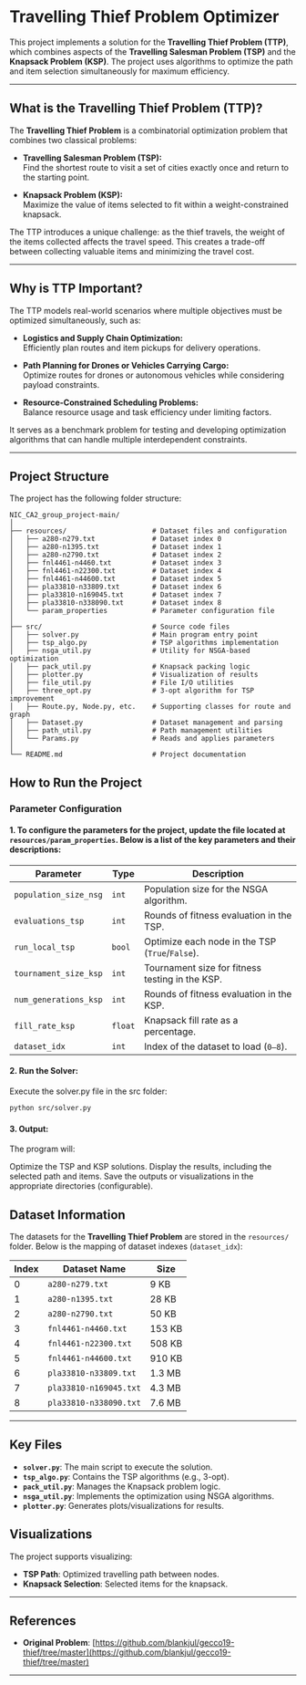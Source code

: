 # Travelling Thief Problem Optimizer

This project implements a solution for the **Travelling Thief Problem (TTP)**, which combines aspects of the **Travelling Salesman Problem (TSP)** and the **Knapsack Problem (KSP)**. The project uses algorithms to optimize the path and item selection simultaneously for maximum efficiency.

---

## What is the Travelling Thief Problem (TTP)?

The **Travelling Thief Problem** is a combinatorial optimization problem that combines two classical problems:

- **Travelling Salesman Problem (TSP):**  
  Find the shortest route to visit a set of cities exactly once and return to the starting point.

- **Knapsack Problem (KSP):**  
  Maximize the value of items selected to fit within a weight-constrained knapsack.

The TTP introduces a unique challenge: as the thief travels, the weight of the items collected affects the travel speed. This creates a trade-off between collecting valuable items and minimizing the travel cost.

---

## Why is TTP Important?

The TTP models real-world scenarios where multiple objectives must be optimized simultaneously, such as:

- **Logistics and Supply Chain Optimization:**  
  Efficiently plan routes and item pickups for delivery operations.

- **Path Planning for Drones or Vehicles Carrying Cargo:**  
  Optimize routes for drones or autonomous vehicles while considering payload constraints.

- **Resource-Constrained Scheduling Problems:**  
  Balance resource usage and task efficiency under limiting factors.

It serves as a benchmark problem for testing and developing optimization algorithms that can handle multiple interdependent constraints.

---

## Project Structure

The project has the following folder structure:
```
NIC_CA2_group_project-main/
│
├── resources/                     # Dataset files and configuration
│   ├── a280-n279.txt              # Dataset index 0
│   ├── a280-n1395.txt             # Dataset index 1
│   ├── a280-n2790.txt             # Dataset index 2
│   ├── fnl4461-n4460.txt          # Dataset index 3
│   ├── fnl4461-n22300.txt         # Dataset index 4
│   ├── fnl4461-n44600.txt         # Dataset index 5
│   ├── pla33810-n33809.txt        # Dataset index 6
│   ├── pla33810-n169045.txt       # Dataset index 7
│   ├── pla33810-n338090.txt       # Dataset index 8
│   └── param_properties           # Parameter configuration file
│
├── src/                           # Source code files
│   ├── solver.py                  # Main program entry point
│   ├── tsp_algo.py                # TSP algorithms implementation
│   ├── nsga_util.py               # Utility for NSGA-based optimization
│   ├── pack_util.py               # Knapsack packing logic
│   ├── plotter.py                 # Visualization of results
│   ├── file_util.py               # File I/O utilities
│   ├── three_opt.py               # 3-opt algorithm for TSP improvement
│   ├── Route.py, Node.py, etc.    # Supporting classes for route and graph
│   ├── Dataset.py                 # Dataset management and parsing
│   ├── path_util.py               # Path management utilities
│   └── Params.py                  # Reads and applies parameters
│
└── README.md                      # Project documentation
```

## How to Run the Project

### Parameter Configuration

#### 1. To configure the parameters for the project, update the file located at `resources/param_properties`. Below is a list of the key parameters and their descriptions:

| **Parameter**         | **Type**    | **Description**                                                         |
|------------------------|------------|-------------------------------------------------------------------------|
| `population_size_nsg` | `int`      | Population size for the NSGA algorithm.                                 |
| `evaluations_tsp`      | `int`      | Rounds of fitness evaluation in the TSP.                                |
| `run_local_tsp`        | `bool`     | Optimize each node in the TSP (`True`/`False`).                         |
| `tournament_size_ksp`  | `int`      | Tournament size for fitness testing in the KSP.                         |
| `num_generations_ksp`  | `int`      | Rounds of fitness evaluation in the KSP.                                |
| `fill_rate_ksp`        | `float`    | Knapsack fill rate as a percentage.                                     |
| `dataset_idx`          | `int`      | Index of the dataset to load (`0–8`).                                   |

#### 2. Run the Solver:
Execute the solver.py file in the src folder:
```bash
python src/solver.py
```

#### 3. Output:
The program will:

Optimize the TSP and KSP solutions.
Display the results, including the selected path and items.
Save the outputs or visualizations in the appropriate directories (configurable).

## Dataset Information

The datasets for the **Travelling Thief Problem** are stored in the `resources/` folder. Below is the mapping of dataset indexes (`dataset_idx`):

| **Index** | **Dataset Name**            | **Size**  |
|-----------|-----------------------------|-----------|
| 0         | `a280-n279.txt`             | 9 KB      |
| 1         | `a280-n1395.txt`            | 28 KB     |
| 2         | `a280-n2790.txt`            | 50 KB     |
| 3         | `fnl4461-n4460.txt`         | 153 KB    |
| 4         | `fnl4461-n22300.txt`        | 508 KB    |
| 5         | `fnl4461-n44600.txt`        | 910 KB    |
| 6         | `pla33810-n33809.txt`       | 1.3 MB    |
| 7         | `pla33810-n169045.txt`      | 4.3 MB    |
| 8         | `pla33810-n338090.txt`      | 7.6 MB    |

---

## Key Files

- **`solver.py`**: The main script to execute the solution.  
- **`tsp_algo.py`**: Contains the TSP algorithms (e.g., 3-opt).  
- **`pack_util.py`**: Manages the Knapsack problem logic.  
- **`nsga_util.py`**: Implements the optimization using NSGA algorithms.  
- **`plotter.py`**: Generates plots/visualizations for results.  


## Visualizations

The project supports visualizing:

- **TSP Path**: Optimized travelling path between nodes.  
- **Knapsack Selection**: Selected items for the knapsack.  

---

## References

- **Original Problem**: [https://github.com/blankjul/gecco19-thief/tree/master](https://github.com/blankjul/gecco19-thief/tree/master)

---
